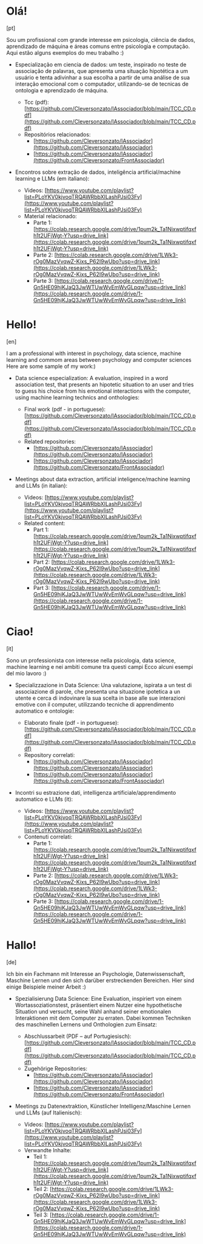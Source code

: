 
# Olá! 
[pt]
 
Sou um profissional com grande interesse em psicologia, ciência de dados, aprendizado de máquina e áreas comuns entre psicologia e computação.
Aqui estão alguns exemplos do meu trabalho :)

- Especialização em ciencia de dados:
  um teste, inspirado no teste de associação de palavras, que apresenta uma situação hipotética a um usuário e tenta adivinhar a sua escolha a partir de uma análise de sua interação emocional com o computador, utilizando-se de tecnicas de ontologia e aprendizado de máquina.
  - Tcc (pdf): [https://github.com/Cleversonzato/IAssociador/blob/main/TCC_CD.pdf](https://github.com/Cleversonzato/IAssociador/blob/main/TCC_CD.pdf)
  - Repositórios relacionados:
    - [https://github.com/Cleversonzato/IAssociador](https://github.com/Cleversonzato/IAssociador)
    - [https://github.com/Cleversonzato/IAssociador](https://github.com/Cleversonzato/FrontAssociador)
  
- Encontros sobre extração de dados, inteligência artificial/machine learning e LLMs (em italiano):
  - Videos: [https://www.youtube.com/playlist?list=PLoYKV0kjvoqTRQAWRbbXILashPJsi03Fv](https://www.youtube.com/playlist?list=PLoYKV0kjvoqTRQAWRbbXILashPJsi03Fv)
  - Material relacionado:
    - Parte 1: [https://colab.research.google.com/drive/1pum2k_Ta1Nixwptifqxfh1t2UFjWgt-Y?usp=drive_link](https://colab.research.google.com/drive/1pum2k_Ta1Nixwptifqxfh1t2UFjWgt-Y?usp=drive_link)
    - Parte 2: [https://colab.research.google.com/drive/1LWk3-rOg0MazVvqwZ-Kixs_P62I9wUbo?usp=drive_link](https://colab.research.google.com/drive/1LWk3-rOg0MazVvqwZ-Kixs_P62I9wUbo?usp=drive_link)
    - Parte 3: [https://colab.research.google.com/drive/1-Gn5HE09hjKJaQ3JwWTUwWvEmWvGLpqw?usp=drive_link](https://colab.research.google.com/drive/1-Gn5HE09hjKJaQ3JwWTUwWvEmWvGLpqw?usp=drive_link)
  

# Hello!
[en]

I am a professional with interest in psychology, data science, machine learning and commom areas between psychology and computer sciences
Here are some sample of my work:)

- Data science especialization:
 A evaluation, inspired in a word association test, that presents an hipotetic situation to an user and tries to guess his choice from his emotional interactions with the computer, using machine learning technics and onthologies:
  - Final work (pdf - in portuguese): [https://github.com/Cleversonzato/IAssociador/blob/main/TCC_CD.pdf](https://github.com/Cleversonzato/IAssociador/blob/main/TCC_CD.pdf)
  - Related repositories:
    - [https://github.com/Cleversonzato/IAssociador](https://github.com/Cleversonzato/IAssociador)
    - [https://github.com/Cleversonzato/IAssociador](https://github.com/Cleversonzato/FrontAssociador)
  
- Meetings about data extraction, artificial inteligence/machine learning and LLMs (in italian):
  - Videos: [https://www.youtube.com/playlist?list=PLoYKV0kjvoqTRQAWRbbXILashPJsi03Fv](https://www.youtube.com/playlist?list=PLoYKV0kjvoqTRQAWRbbXILashPJsi03Fv)
  - Related content:
    - Part 1: [https://colab.research.google.com/drive/1pum2k_Ta1Nixwptifqxfh1t2UFjWgt-Y?usp=drive_link](https://colab.research.google.com/drive/1pum2k_Ta1Nixwptifqxfh1t2UFjWgt-Y?usp=drive_link)
    - Part 2: [https://colab.research.google.com/drive/1LWk3-rOg0MazVvqwZ-Kixs_P62I9wUbo?usp=drive_link](https://colab.research.google.com/drive/1LWk3-rOg0MazVvqwZ-Kixs_P62I9wUbo?usp=drive_link)
    - Part 3: [https://colab.research.google.com/drive/1-Gn5HE09hjKJaQ3JwWTUwWvEmWvGLpqw?usp=drive_link](https://colab.research.google.com/drive/1-Gn5HE09hjKJaQ3JwWTUwWvEmWvGLpqw?usp=drive_link)

    
# Ciao!
[it]

Sono un professionista con interesse nella psicologia, data science, machine learning e nei ambiti comune tra questi campi
Ecco alcuni esempi del mio lavoro :)

- Specializzazione in Data Science:
 Una valutazione, ispirata a un test di associazione di parole, che presenta una situazione ipotetica a un utente e cerca di indovinare la sua scelta in base alle sue interazioni emotive con il computer, utilizzando tecniche di apprendimento automatico e ontologie:
  - Elaborato finale  (pdf - in portuguese): [https://github.com/Cleversonzato/IAssociador/blob/main/TCC_CD.pdf](https://github.com/Cleversonzato/IAssociador/blob/main/TCC_CD.pdf)
  - Repository correlati:
    - [https://github.com/Cleversonzato/IAssociador](https://github.com/Cleversonzato/IAssociador)
    - [https://github.com/Cleversonzato/IAssociador](https://github.com/Cleversonzato/FrontAssociador)
  
- Incontri su estrazione dati, intelligenza artificiale/apprendimento automatico e LLMs (it):
  - Videos: [https://www.youtube.com/playlist?list=PLoYKV0kjvoqTRQAWRbbXILashPJsi03Fv](https://www.youtube.com/playlist?list=PLoYKV0kjvoqTRQAWRbbXILashPJsi03Fv)
  - Contenuti correlati:
    - Parte 1: [https://colab.research.google.com/drive/1pum2k_Ta1Nixwptifqxfh1t2UFjWgt-Y?usp=drive_link](https://colab.research.google.com/drive/1pum2k_Ta1Nixwptifqxfh1t2UFjWgt-Y?usp=drive_link)
    - Parte 2: [https://colab.research.google.com/drive/1LWk3-rOg0MazVvqwZ-Kixs_P62I9wUbo?usp=drive_link](https://colab.research.google.com/drive/1LWk3-rOg0MazVvqwZ-Kixs_P62I9wUbo?usp=drive_link)
    - Parte 3: [https://colab.research.google.com/drive/1-Gn5HE09hjKJaQ3JwWTUwWvEmWvGLpqw?usp=drive_link](https://colab.research.google.com/drive/1-Gn5HE09hjKJaQ3JwWTUwWvEmWvGLpqw?usp=drive_link)
 

# Hallo!
[de]

Ich bin ein Fachmann mit Interesse an Psychologie, Datenwissenschaft, Maschine Lernen und den sich darüber erstreckenden Bereichen.
Hier sind einige Beispiele meiner Arbeit :)

- Spezialisierung Data Science:
Eine Evaluation, inspiriert von einem Wortassoziationstest, präsentiert einem Nutzer eine hypothetische Situation und versucht, seine Wahl anhand seiner emotionalen Interaktionen mit dem Computer zu erraten. Dabei kommen Techniken des maschinellen Lernens und Onthologien zum Einsatz:
  - Abschlussarbeit (PDF – auf Portugiesisch): [https://github.com/Cleversonzato/IAssociador/blob/main/TCC_CD.pdf](https://github.com/Cleversonzato/IAssociador/blob/main/TCC_CD.pdf)
  - Zugehörige Repositories:
    - [https://github.com/Cleversonzato/IAssociador](https://github.com/Cleversonzato/IAssociador)
    - [https://github.com/Cleversonzato/IAssociador](https://github.com/Cleversonzato/FrontAssociador)

- Meetings zu Datenextraktion, Künstlicher Intelligenz/Maschine Lernen und LLMs (auf Italienisch):
  - Videos: [https://www.youtube.com/playlist?list=PLoYKV0kjvoqTRQAWRbbXILashPJsi03Fv](https://www.youtube.com/playlist?list=PLoYKV0kjvoqTRQAWRbbXILashPJsi03Fv)
  - Verwandte Inhalte:
    - Teil 1: [https://colab.research.google.com/drive/1pum2k_Ta1Nixwptifqxfh1t2UFjWgt-Y?usp=drive_link](https://colab.research.google.com/drive/1pum2k_Ta1Nixwptifqxfh1t2UFjWgt-Y?usp=drive_link)
    - Teil 2: [https://colab.research.google.com/drive/1LWk3-rOg0MazVvqwZ-Kixs_P62I9wUbo?usp=drive_link](https://colab.research.google.com/drive/1LWk3-rOg0MazVvqwZ-Kixs_P62I9wUbo?usp=drive_link)
    - Teil 3: [https://colab.research.google.com/drive/1-Gn5HE09hjKJaQ3JwWTUwWvEmWvGLpqw?usp=drive_link](https://colab.research.google.com/drive/1-Gn5HE09hjKJaQ3JwWTUwWvEmWvGLpqw?usp=drive_link)
